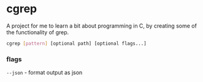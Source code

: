 # cgrep

A project for me to learn a bit about programming in C, by creating some of the functionality of grep.

```sh
cgrep [pattern] [optional path] [optional flags...]
```

### flags
`--json` - format output as json

